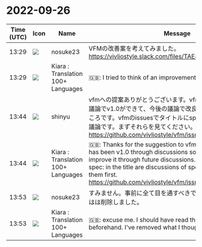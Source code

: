 # 2022-09-26

|Time (UTC)|Icon|Name|Message|
|---|---|---|---|
|13:29|![](https://avatars.slack-edge.com/2022-09-26/4132101372386_90fd825dc16e84434b39_72.png)|nosuke23|VFMの改善案を考えてみました。<br>https://vivliostyle.slack.com/files/TAE8V835Y/F043W6FPC6P|
|13:29|![](https://avatars.slack-edge.com/2021-08-02/2324149410423_2aa7423c4133ecb9f168_72.png)|Kiara : Translation 100+ Languages|🇬🇧: I tried to think of an improvement plan for VFM.|
|13:44|![](https://avatars.slack-edge.com/2018-04-27/354445776386_e258f5ed5ba887b08668_72.jpg)|shinyu|vfmへの提案ありがとうございます。vfmの仕様は、これまでの議論でv1.0ができて、今後の議論で改良していこうとしているところです。vfmのissuesでタイトルにspec:がついてるのが仕様の議論です。まずそれらを見てください。<br><https://github.com/vivliostyle/vfm/issues>|
|13:44|![](https://avatars.slack-edge.com/2021-08-02/2324149410423_2aa7423c4133ecb9f168_72.png)|Kiara : Translation 100+ Languages|🇬🇧: Thanks for the suggestion to vfm. The vfm specification has been v1.0 through discussions so far, and we are trying to improve it through future discussions. Issues of vfm with spec: in the title are discussions of specifications. Look at them first.<br><https://github.com/vivliostyle/vfm/issues>|
|13:53|![](https://avatars.slack-edge.com/2022-09-26/4132101372386_90fd825dc16e84434b39_72.png)|nosuke23|すみません。事前に全て目を通すべきでした。重複と思われる点はは削除しました。|
|13:53|![](https://avatars.slack-edge.com/2021-08-02/2324149410423_2aa7423c4133ecb9f168_72.png)|Kiara : Translation 100+ Languages|🇬🇧: excuse me. I should have read through everything beforehand. I've removed what I thought was a duplicate.|
